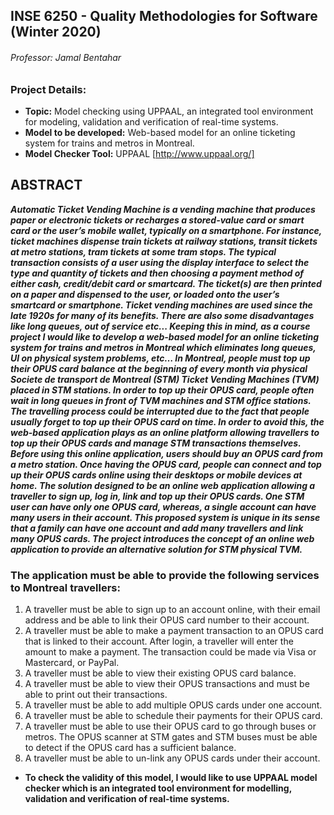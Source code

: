 ## INSE 6250 - Quality Methodologies for Software (Winter 2020)
###### Professor: Jamal Bentahar

### Project Details:
- **Topic:** Model checking using UPPAAL, an integrated tool environment for modeling, validation and verification of real-time systems.
- **Model to be developed:** Web-based model for an online ticketing system for trains and metros in Montreal.
- **Model Checker Tool:** UPPAAL [http://www.uppaal.org/]

## ABSTRACT

***Automatic Ticket Vending Machine is a vending machine that produces paper or electronic tickets or recharges a stored-value card or smart card or the user’s mobile wallet, typically on a smartphone. For instance, ticket machines dispense train tickets at railway stations, transit tickets at metro stations, tram tickets at some tram stops. The typical transaction consists of a user using the display interface to select the type and quantity of tickets and then choosing a payment method of either cash, credit/debit card or smartcard. The ticket(s) are then printed on a paper and dispensed to the user, or loaded onto the user’s smartcard or smartphone. Ticket vending machines are used since the late 1920s for many of its benefits. There are also some disadvantages like long queues, out of service etc... Keeping this in mind, as a course project I would like to develop a web-based model for an online ticketing system for trains and metros in Montreal which eliminates long queues, UI on physical system problems, etc… 
In Montreal, people must top up their OPUS card balance at the beginning of every month via physical Societe de transport de Montreal (STM) Ticket Vending Machines (TVM) placed in STM stations. In order to top up their OPUS card, people often wait in long queues in front of TVM machines and STM office stations. The travelling process could be interrupted due to the fact that people usually forget to top up their OPUS card on time. In order to avoid this, the web-based application plays as an online platform allowing travellers to top up their OPUS cards and manage STM transactions themselves. Before using this online application, users should buy an OPUS card from a metro station. Once having the OPUS card, people can connect and top up their OPUS cards online using their desktops or mobile devices at home. The solution designed to be an online web application allowing a traveller to sign up, log in, link and top up their OPUS cards. One STM user can have only one OPUS card, whereas, a single account can have many users in their account. This proposed system is unique in its sense that a family can have one account and add many travellers and link many OPUS cards. The project introduces the concept of an online web application to provide an alternative solution for STM physical TVM.***

### The application must be able to provide the following services to Montreal travellers:
1.	A traveller must be able to sign up to an account online, with their email address and be able to link their OPUS card number to their account. 
2.	A traveller must be able to make a payment transaction to an OPUS card that is linked to their account. After login, a traveller will enter the amount to make a payment. The transaction could be made via Visa or Mastercard, or PayPal. 
3.	A traveller must be able to view their existing OPUS card balance. 
4.	A traveller must be able to view their OPUS transactions and must be able to print out their transactions. 
5.	A traveller must be able to add multiple OPUS cards under one account.
6.	A traveller must be able to schedule their payments for their OPUS card. 
7.	A traveller must be able to use their OPUS card to go through buses or metros. The OPUS scanner at STM gates and STM buses must be able to detect if the OPUS card has a sufficient balance.
8.	A traveller must be able to un-link any OPUS cards under their account.

- **To check the validity of this model, I would like to use UPPAAL model checker which is an integrated tool environment for modelling, validation and verification of real-time systems.**
